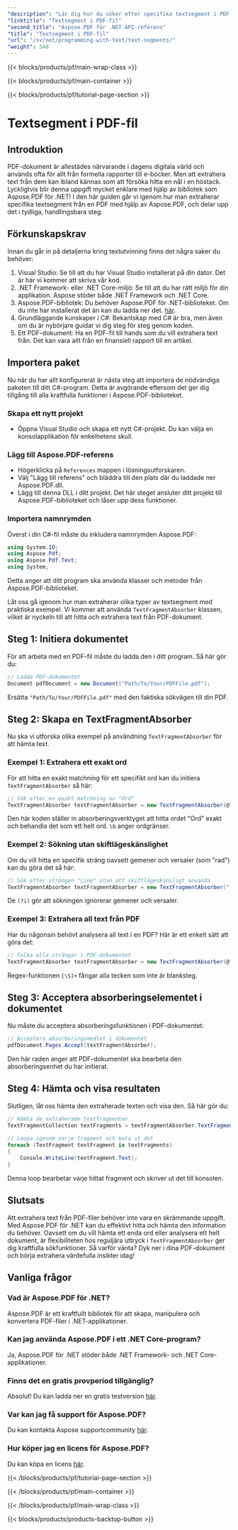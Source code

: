 ```yaml
---
"description": "Lär dig hur du söker efter specifika textsegment i PDF-filer med hjälp av reguljära uttryck i Aspose.PDF för .NET."
"linktitle": "Textsegment i PDF-fil"
"second_title": "Aspose.PDF för .NET API-referens"
"title": "Textsegment i PDF-fil"
"url": "/sv/net/programming-with-text/text-segments/"
"weight": 540
---
```


{{< blocks/products/pf/main-wrap-class >}}

{{< blocks/products/pf/main-container >}}

{{< blocks/products/pf/tutorial-page-section >}}

# Textsegment i PDF-fil

## Introduktion

PDF-dokument är allestädes närvarande i dagens digitala värld och används ofta för allt från formella rapporter till e-böcker. Men att extrahera text från dem kan ibland kännas som att försöka hitta en nål i en höstack. Lyckligtvis blir denna uppgift mycket enklare med hjälp av bibliotek som Aspose.PDF för .NET! I den här guiden går vi igenom hur man extraherar specifika textsegment från en PDF med hjälp av Aspose.PDF, och delar upp det i tydliga, handlingsbara steg. 

## Förkunskapskrav

Innan du går in på detaljerna kring textutvinning finns det några saker du behöver:

1. Visual Studio: Se till att du har Visual Studio installerat på din dator. Det är här vi kommer att skriva vår kod.
2. .NET Framework- eller .NET Core-miljö: Se till att du har rätt miljö för din applikation. Aspose stöder både .NET Framework och .NET Core.
3. Aspose.PDF-bibliotek: Du behöver Aspose.PDF för .NET-biblioteket. Om du inte har installerat det än kan du ladda ner det. [här](https://releases.aspose.com/pdf/net/).
4. Grundläggande kunskaper i C#: Bekantskap med C# är bra, men även om du är nybörjare guidar vi dig steg för steg genom koden.
5. Ett PDF-dokument: Ha en PDF-fil till hands som du vill extrahera text från. Det kan vara allt från en finansiell rapport till en artikel.

## Importera paket

Nu när du har allt konfigurerat är nästa steg att importera de nödvändiga paketen till ditt C#-program. Detta är avgörande eftersom det ger dig tillgång till alla kraftfulla funktioner i Aspose.PDF-biblioteket.

### Skapa ett nytt projekt

- Öppna Visual Studio och skapa ett nytt C#-projekt. Du kan välja en konsolapplikation för enkelhetens skull.

### Lägg till Aspose.PDF-referens

- Högerklicka på `References` mappen i lösningsutforskaren.
- Välj "Lägg till referens" och bläddra till den plats där du laddade ner Aspose.PDF.dll.
- Lägg till denna DLL i ditt projekt. Det här steget ansluter ditt projekt till Aspose.PDF-biblioteket och låser upp dess funktioner.

### Importera namnrymden

Överst i din C#-fil måste du inkludera namnrymden Aspose.PDF:

```csharp
using System.IO;
using Aspose.Pdf;
using Aspose.Pdf.Text;
using System;
```
Detta anger att ditt program ska använda klasser och metoder från Aspose.PDF-biblioteket.

Låt oss gå igenom hur man extraherar olika typer av textsegment med praktiska exempel. Vi kommer att använda `TextFragmentAbsorber` klassen, vilket är nyckeln till att hitta och extrahera text från PDF-dokument.

## Steg 1: Initiera dokumentet

För att arbeta med en PDF-fil måste du ladda den i ditt program. Så här gör du:

```csharp
// Ladda PDF-dokumentet
Document pdfDocument = new Document("Path/To/Your/PDFFile.pdf");
```
Ersätta `"Path/To/Your/PDFFile.pdf"` med den faktiska sökvägen till din PDF.

## Steg 2: Skapa en TextFragmentAbsorber

Nu ska vi utforska olika exempel på användning `TextFragmentAbsorber` för att hämta text.

### Exempel 1: Extrahera ett exakt ord

För att hitta en exakt matchning för ett specifikt ord kan du initiera `TextFragmentAbsorber` så här:

```csharp
// Sök efter en exakt matchning av "Ord"
TextFragmentAbsorber textFragmentAbsorber = new TextFragmentAbsorber(@"\bWord\b", new TextSearchOptions(true));
```
Den här koden ställer in absorberingsverktyget att hitta ordet "Ord" exakt och behandla det som ett helt ord. `\b` anger ordgränser.

### Exempel 2: Sökning utan skiftlägeskänslighet

Om du vill hitta en specifik sträng oavsett gemener och versaler (som "rad") kan du göra det så här:

```csharp
// Sök efter strängen "Line" utan att skiftlägeskänsligt använda
TextFragmentAbsorber textFragmentAbsorber = new TextFragmentAbsorber("(?i)Line", new TextSearchOptions(true));
```
De `(?i)` gör att sökningen ignorerar gemener och versaler. 

### Exempel 3: Extrahera all text från PDF

Har du någonsin behövt analysera all text i en PDF? Här är ett enkelt sätt att göra det:

```csharp
// Tolka alla strängar i PDF-dokumentet
TextFragmentAbsorber textFragmentAbsorber = new TextFragmentAbsorber(@"[\S]+");
```
Regex-funktionen `[\S]+` fångar alla tecken som inte är blanksteg. 

## Steg 3: Acceptera absorberingselementet i dokumentet

Nu måste du acceptera absorberingsfunktionen i PDF-dokumentet:

```csharp
// Acceptera absorberingsmedlet i dokumentet
pdfDocument.Pages.Accept(textFragmentAbsorber);
```
Den här raden anger att PDF-dokumentet ska bearbeta den absorberingsenhet du har initierat.

## Steg 4: Hämta och visa resultaten

Slutligen, låt oss hämta den extraherade texten och visa den. Så här gör du:

```csharp
// Hämta de extraherade textfragmenten
TextFragmentCollection textFragments = textFragmentAbsorber.TextFragments;

// Loopa igenom varje fragment och mata ut det
foreach (TextFragment textFragment in textFragments)
{
    Console.WriteLine(textFragment.Text);
}
```
Denna loop bearbetar varje hittat fragment och skriver ut det till konsolen.

## Slutsats

Att extrahera text från PDF-filer behöver inte vara en skrämmande uppgift. Med Aspose.PDF för .NET kan du effektivt hitta och hämta den information du behöver. Oavsett om du vill hämta ett enda ord eller analysera ett helt dokument, är flexibiliteten hos reguljära uttryck i `TextFragmentAbsorber` ger dig kraftfulla sökfunktioner. Så varför vänta? Dyk ner i dina PDF-dokument och börja extrahera värdefulla insikter idag!

## Vanliga frågor

### Vad är Aspose.PDF för .NET?
Aspose.PDF är ett kraftfullt bibliotek för att skapa, manipulera och konvertera PDF-filer i .NET-applikationer.

### Kan jag använda Aspose.PDF i ett .NET Core-program?
Ja, Aspose.PDF för .NET stöder både .NET Framework- och .NET Core-applikationer.

### Finns det en gratis provperiod tillgänglig?
Absolut! Du kan ladda ner en gratis testversion [här](https://releases.aspose.com/).

### Var kan jag få support för Aspose.PDF?
Du kan kontakta Aspose supportcommunity [här](https://forum.aspose.com/c/pdf/10).

### Hur köper jag en licens för Aspose.PDF?
Du kan köpa en licens [här](https://purchase.aspose.com/buy).

{{< /blocks/products/pf/tutorial-page-section >}}

{{< /blocks/products/pf/main-container >}}

{{< /blocks/products/pf/main-wrap-class >}}

{{< blocks/products/products-backtop-button >}}